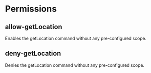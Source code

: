 # Permissions

## allow-getLocation

Enables the getLocation command without any pre-configured scope.

## deny-getLocation

Denies the getLocation command without any pre-configured scope.

